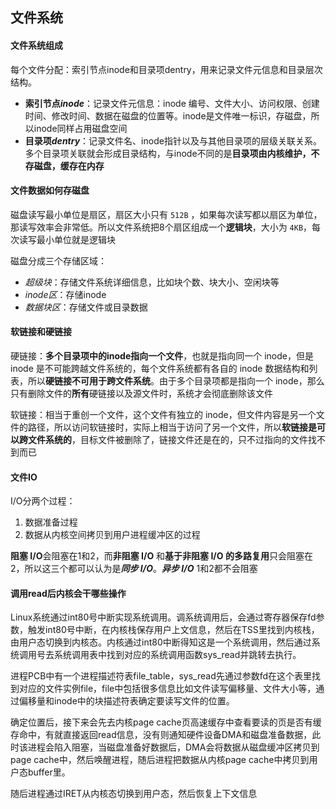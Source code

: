 ## 文件系统

#### 文件系统组成

每个文件分配：索引节点inode和目录项dentry，用来记录文件元信息和目录层次结构。

- **索引节点*inode***：记录文件元信息：inode 编号、文件大小、访问权限、创建时间、修改时间、数据在磁盘的位置等。inode是文件唯一标识，存磁盘，所以inode同样占用磁盘空间
- **目录项*dentry***：记录文件名、inode指针以及与其他目录项的层级关联关系。多个目录项关联就会形成目录结构，与inode不同的是**目录项由内核维护，不存磁盘，缓存在内存**



#### 文件数据如何存磁盘

磁盘读写最小单位是扇区，扇区大小只有 `512B` ，如果每次读写都以扇区为单位，那读写效率会非常低。所以文件系统把8个扇区组成一个**逻辑块**，大小为 `4KB`，每次读写最小单位就是逻辑块

磁盘分成三个存储区域：

- *超级块*：存储文件系统详细信息，比如块个数、块大小、空闲块等
- *inode区*：存储inode
- *数据块区*：存储文件或目录数据



#### 软链接和硬链接

硬链接：**多个目录项中的inode指向一个文件**，也就是指向同一个 inode，但是 inode 是不可能跨越文件系统的，每个文件系统都有各自的 inode 数据结构和列表，所以**硬链接不可用于跨文件系统**。由于多个目录项都是指向一个 inode，那么只有删除文件的**所有**硬链接以及源文件时，系统才会彻底删除该文件

软链接：相当于重创一个文件，这个文件有独立的 inode，但文件内容是另一个文件的路径，所以访问软链接时，实际上相当于访问了另一个文件，所以**软链接是可以跨文件系统的**，目标文件被删除了，链接文件还是在的，只不过指向的文件找不到而已



#### 文件IO

I/O分两个过程：

1. 数据准备过程
2. 数据从内核空间拷贝到用户进程缓冲区的过程

**阻塞 I/O**会阻塞在1和2，而**非阻塞 I/O** 和**基于非阻塞 I/O 的多路复用**只会阻塞在2，所以这三个都可以认为是***同步 I/O***。***异步 I/O*** 1和2都不会阻塞



#### 调用read后内核会干哪些操作

Linux系统通过int80号中断实现系统调用。调系统调用后，会通过寄存器保存fd参数，触发int80号中断，在内核栈保存用户上文信息，然后在TSS里找到内核栈，由用户态切换到内核态。内核通过int80中断得知这是一个系统调用，然后通过系统调用号去系统调用表中找到对应的系统调用函数sys_read并跳转去执行。

进程PCB中有一个进程描述符表file_table，sys_read先通过参数fd在这个表里找到对应的文件实例file，file中包括很多信息比如文件读写偏移量、文件大小等，通过偏移量和inode中的块描述符表确定要读写文件的位置。

确定位置后，接下来会先去内核page cache页高速缓存中查看要读的页是否有缓存命中，有就直接返回read信息，没有则通知硬件设备DMA和磁盘准备数据，此时该进程会陷入阻塞，当磁盘准备好数据后，DMA会将数据从磁盘缓冲区拷贝到page cache中，然后唤醒进程，随后进程把数据从内核page cache中拷贝到用户态buffer里。

随后进程通过IRET从内核态切换到用户态，然后恢复上下文信息